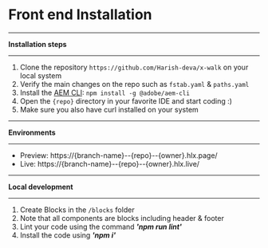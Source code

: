 # Front end Installation
***
**Installation steps**
***

1. Clone the repository `https://github.com/Harish-deva/x-walk` on your local system
1. Verify the main changes on the repo such as `fstab.yaml` & `paths.yaml`
1. Install the [AEM CLI](https://github.com/adobe/aem-cli): `npm install -g @adobe/aem-cli`
1. Open the `{repo}` directory in your favorite IDE and start coding :)
1. Make sure you also have curl installed on your system

***
**Environments**
***

- Preview: https://{branch-name}--{repo}--{owner}.hlx.page/
- Live: https://{branch-name}--{repo}--{owner}.hlx.live/

***
**Local development**
***

1. Create Blocks in the `/blocks` folder
1. Note that all components are blocks including header & footer
1. Lint your code using the command _**'npm run lint'**_
1. Install the code using _**'npm i'**_



